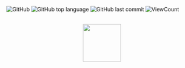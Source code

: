 ![GitHub](https://img.shields.io/github/license/akshat-jjain/30-Days-of-Code-Hackerrank-Solutions?style=flat)
![GitHub top language](https://img.shields.io/github/languages/top/akshat-jjain/30-Days-of-Code-Hackerrank-Solutions?style=flat)
![GitHub last commit](https://img.shields.io/github/last-commit/akshat-jjain/30-Days-of-Code-Hackerrank-Solutions?style=flat)
![ViewCount](https://views.whatilearened.today/views/github/akshat-jjain/30-Days-of-Code-Hackerrank-Solutions.svg?cache=remove)

<p align="center">  
	<br>
	<a href="https://www.hackerrank.com/akshat_jjain">
        <img height=100 src="https://d3keuzeb2crhkn.cloudfront.net/hackerrank/assets/styleguide/logo_wordmark-f5c5eb61ab0a154c3ed9eda24d0b9e31.svg"> 
    </a>
    <br>
</p>
